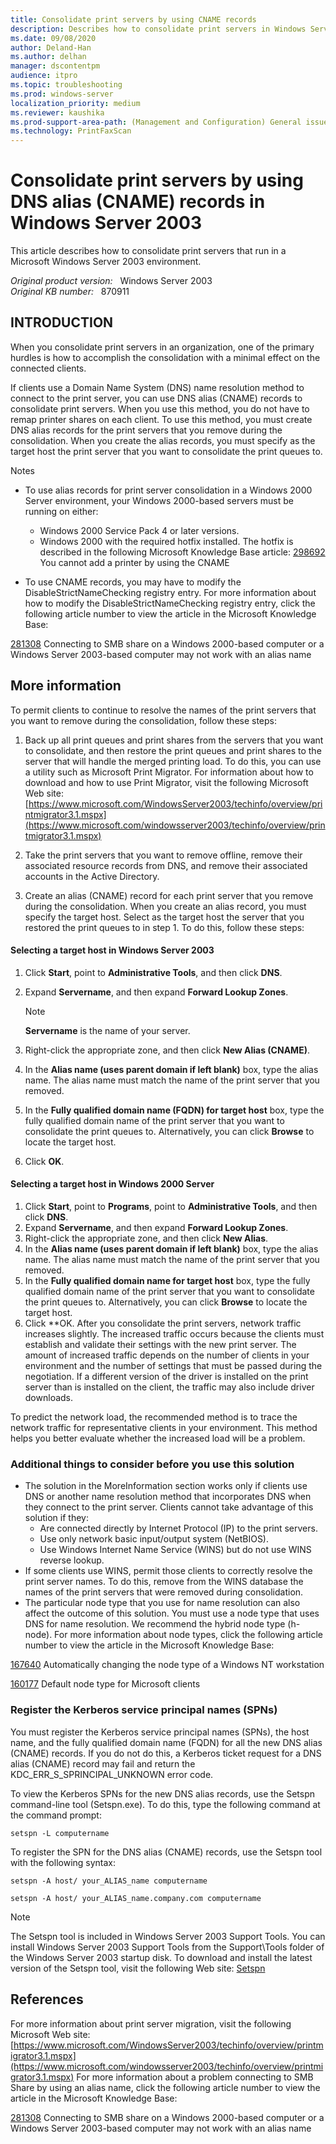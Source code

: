 ```yaml
---
title: Consolidate print servers by using CNAME records
description: Describes how to consolidate print servers in Windows Server 2003 with minimal effect on clients by using DNS Alias (CNAME) records. You can use this method if clients use DNS as a name resolution method.
ms.date: 09/08/2020
author: Deland-Han
ms.author: delhan
manager: dscontentpm
audience: itpro
ms.topic: troubleshooting
ms.prod: windows-server
localization_priority: medium
ms.reviewer: kaushika
ms.prod-support-area-path: (Management and Configuration) General issues
ms.technology: PrintFaxScan
---
```

# Consolidate print servers by using DNS alias (CNAME) records in Windows Server 2003

This article describes how to consolidate print servers that run in a Microsoft Windows Server 2003 environment.

_Original product version:_ &nbsp; Windows Server 2003  
_Original KB number:_ &nbsp; 870911

## INTRODUCTION

When you consolidate print servers in an organization, one of the primary hurdles is how to accomplish the consolidation with a minimal effect on the connected clients.

If clients use a Domain Name System (DNS) name resolution method to connect to the print server, you can use DNS alias (CNAME) records to consolidate print servers. When you use this method, you do not have to remap printer shares on each client. To use this method, you must create DNS alias records for the print servers that you remove during the consolidation. When you create the alias records, you must specify as the target host the print server that you want to consolidate the print queues to.

Notes
- To use alias records for print server consolidation in a Windows 2000 Server environment, your Windows 2000-based servers must be running on either:

  - Windows 2000 Service Pack 4 or later versions.
  - Windows 2000 with the required hotfix installed. The hotfix is described in the following Microsoft Knowledge Base article: [298692](https://support.microsoft.com/help/298692) You cannot add a printer by using the CNAME  

- To use CNAME records, you may have to modify the DisableStrictNameChecking registry entry. For more information about how to modify the DisableStrictNameChecking registry entry, click the following article number to view the article in the Microsoft Knowledge Base:

[281308](https://support.microsoft.com/help/281308) Connecting to SMB share on a Windows 2000-based computer or a Windows Server 2003-based computer may not work with an alias name  



## More information

To permit clients to continue to resolve the names of the print servers that you want to remove during the consolidation, follow these steps:
1. Back up all print queues and print shares from the servers that you want to consolidate, and then restore the print queues and print shares to the server that will handle the merged printing load. To do this, you can use a utility such as Microsoft Print Migrator. For information about how to download and how to use Print Migrator, visit the following Microsoft Web site: [https://www.microsoft.com/WindowsServer2003/techinfo/overview/printmigrator3.1.mspx](https://www.microsoft.com/windowsserver2003/techinfo/overview/printmigrator3.1.mspx) 

2. Take the print servers that you want to remove offline, remove their associated resource records from DNS, and remove their associated accounts in the Active Directory.
3. Create an alias (CNAME) record for each print server that you remove during the consolidation. When you create an alias record, you must specify the target host. Select as the target host the server that you restored the print queues to in step 1. To do this, follow these steps:

#### Selecting a target host in Windows Server 2003

1. Click **Start**, point to **Administrative Tools**, and then click **DNS**.
2. Expand **Servername**, and then expand **Forward Lookup Zones**.

    > [!NOTE]
    > **Servername** is the name of your server.

3. Right-click the appropriate zone, and then click **New Alias (CNAME)**.

4. In the **Alias name (uses parent domain if left blank)** box, type the alias name. The alias name must match the name of the print server that you removed.
5. In the **Fully qualified domain name (FQDN) for target host** box, type the fully qualified domain name of the print server that you want to consolidate the print queues to. Alternatively, you can click **Browse** to locate the target host.
6. Click **OK**.

#### Selecting a target host in Windows 2000 Server

1. Click **Start**, point to **Programs**, point to **Administrative Tools**, and then click **DNS**.
2. Expand ****Servername****, and then expand **Forward Lookup Zones**.
3. Right-click the appropriate zone, and then click **New Alias**.
4. In the **Alias name (uses parent domain if left blank)** box, type the alias name. The alias name must match the name of the print server that you removed.
5. In the **Fully qualified domain name for target host** box, type the fully qualified domain name of the print server that you want to consolidate the print queues to. Alternatively, you can click **Browse** to locate the target host.
6. Click **OK. After you consolidate the print servers, network traffic increases slightly. The increased traffic occurs because the clients must establish and validate their settings with the new print server. The amount of increased traffic depends on the number of clients in your environment and the number of settings that must be passed during the negotiation. If a different version of the driver is installed on the print server than is installed on the client, the traffic may also include driver downloads.

To predict the network load, the recommended method is to trace the network traffic for representative clients in your environment. This method helps you better evaluate whether the increased load will be a problem.

### Additional things to consider before you use this solution


- The solution in the MoreInformation section works only if clients use DNS or another name resolution method that incorporates DNS when they connect to the print server. Clients cannot take advantage of this solution if they:
  - Are connected directly by Internet Protocol (IP) to the print servers.
  - Use only network basic input/output system (NetBIOS).
  - Use Windows Internet Name Service (WINS) but do not use WINS reverse lookup.
- If some clients use WINS, permit those clients to correctly resolve the print server names. To do this, remove from the WINS database the names of the print servers that were removed during consolidation.
- The particular node type that you use for name resolution can also affect the outcome of this solution. You must use a node type that uses DNS for name resolution. We recommend the hybrid node type (h-node). For more information about node types, click the following article number to view the article in the Microsoft Knowledge Base:

[167640](https://support.microsoft.com/help/167640) Automatically changing the node type of a Windows NT workstation  

[160177](https://support.microsoft.com/help/160177) Default node type for Microsoft clients  



### Register the Kerberos service principal names (SPNs)

You must register the Kerberos service principal names (SPNs), the host name, and the fully qualified domain name (FQDN) for all the new DNS alias (CNAME) records. If you do not do this, a Kerberos ticket request for a DNS alias (CNAME) record may fail and return the KDC_ERR_S_SPRINCIPAL_UNKNOWN error code.

To view the Kerberos SPNs for the new DNS alias records, use the Setspn command-line tool (Setspn.exe). To do this, type the following command at the command prompt:

```console
setspn -L computername
```

To register the SPN for the DNS alias (CNAME) records, use the Setspn tool with the following syntax:

```console
setspn -A host/ your_ALIAS_name computername
```

```console
setspn -A host/ your_ALIAS_name.company.com computername
```

> [!NOTE]
> The Setspn tool is included in Windows Server 2003 Support Tools. You can install Windows Server 2003 Support Tools from the Support\Tools folder of the Windows Server 2003 startup disk. To download and install the latest version of the Setspn tool, visit the following Web site: [Setspn](https://docs.microsoft.com/previous-versions/windows/it-pro/windows-server-2012-r2-and-2012/cc731241(v=ws.11)) 

## References

For more information about print server migration, visit the following Microsoft Web site: [https://www.microsoft.com/WindowsServer2003/techinfo/overview/printmigrator3.1.mspx](https://www.microsoft.com/windowsserver2003/techinfo/overview/printmigrator3.1.mspx) 
 For more information about a problem connecting to SMB Share by using an alias name, click the following article number to view the article in the Microsoft Knowledge Base:

[281308](https://support.microsoft.com/help/281308) Connecting to SMB share on a Windows 2000-based computer or a Windows Server 2003-based computer may not work with an alias name
